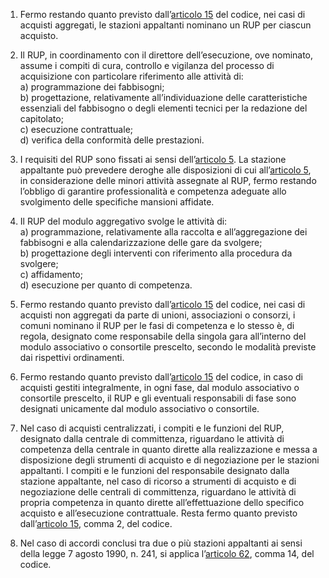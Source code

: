 1. Fermo restando quanto previsto dall’[articolo 15](/articolo-15/2) del codice, nei casi di acquisti aggregati, le stazioni appaltanti nominano un RUP per ciascun acquisto.

2. Il RUP, in coordinamento con il direttore dell’esecuzione, ove nominato, assume i compiti di cura, controllo e vigilanza del processo di acquisizione con particolare riferimento alle attività di:<br>a) programmazione dei fabbisogni;<br>b) progettazione, relativamente all’individuazione delle caratteristiche essenziali del fabbisogno o degli elementi tecnici per la redazione del capitolato;<br>c) esecuzione contrattuale;<br>d) verifica della conformità delle prestazioni.

3. I requisiti del RUP sono fissati ai sensi dell’[articolo 5](/articolo-5/1). La stazione appaltante può prevedere deroghe alle disposizioni di cui all’[articolo 5](/articolo-5/1), in considerazione delle minori attività assegnate al RUP, fermo restando l’obbligo di garantire professionalità e competenza adeguate allo svolgimento delle specifiche mansioni affidate.

4. Il RUP del modulo aggregativo svolge le attività di:<br>a) programmazione, relativamente alla raccolta e all’aggregazione dei fabbisogni e alla calendarizzazione delle gare da svolgere;<br>b) progettazione degli interventi con riferimento alla procedura da svolgere;<br>c) affidamento;<br>d) esecuzione per quanto di competenza.

5. Fermo restando quanto previsto dall’[articolo 15](/articolo-15/2) del codice, nei casi di acquisti non aggregati da parte di unioni, associazioni o consorzi, i comuni nominano il RUP per le fasi di competenza e lo stesso è, di regola, designato come responsabile della singola gara all’interno del modulo associativo o consortile prescelto, secondo le modalità previste dai rispettivi ordinamenti.

6. Fermo restando quanto previsto dall’[articolo 15](/articolo-15/2) del codice, in caso di acquisti gestiti integralmente, in ogni fase, dal modulo associativo o consortile prescelto, il RUP e gli eventuali responsabili di fase sono designati unicamente dal modulo associativo o consortile.

7. Nel caso di acquisti centralizzati, i compiti e le funzioni del RUP, designato dalla centrale di committenza, riguardano le attività di competenza della centrale in quanto dirette alla realizzazione e messa a disposizione degli strumenti di acquisto e di negoziazione per le stazioni appaltanti. I compiti e le funzioni del responsabile designato dalla stazione appaltante, nel caso di ricorso a strumenti di acquisto e di negoziazione delle centrali di committenza, riguardano le attività di propria competenza in quanto dirette all’effettuazione dello specifico acquisto e all’esecuzione contrattuale. Resta fermo quanto previsto dall’[articolo 15](/articolo-15/2), comma 2, del codice.

8. Nel caso di accordi conclusi tra due o più stazioni appaltanti ai sensi della legge 7 agosto 1990, n. 241, si applica l’[articolo 62](/articolo-62/2), comma 14, del codice.